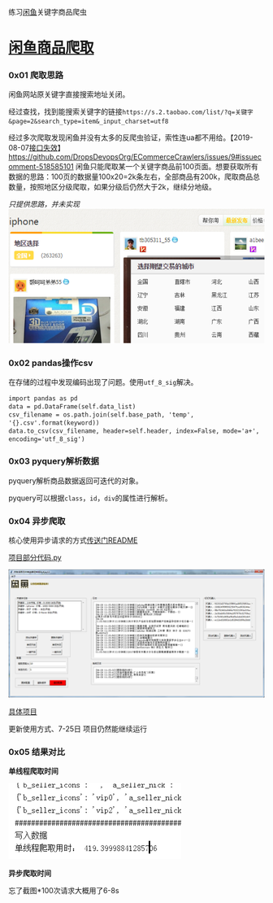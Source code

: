 练习[闲鱼](https://2.taobao.com/)关键字商品爬虫

#  [闲鱼商品爬取](https://2.taobao.com/)

### 0x01 爬取思路

闲鱼网站原关键字直接搜索地址关闭。

经过查找，找到能搜索关键字的链接`https://s.2.taobao.com/list/?q=关键字&page=2&search_type=item&_input_charset=utf8`

经过多次爬取发现闲鱼并没有太多的反爬虫验证，索性连ua都不用给。【2019-08-07[接口失效](https://github.com/DropsDevopsOrg/ECommerceCrawlers/issues/9#issuecomment-518585101)】
https://github.com/DropsDevopsOrg/ECommerceCrawlers/issues/9#issuecomment-518585101
闲鱼只能爬取某一个关键字商品前100页面。想要获取所有数据的思路：100页的数据量100x20=2k条左右，全部商品有200k，爬取商品总数量，按照地区分级爬取，如果分级后仍然大于2k，继续分地级。

*只提供思路，并未实现*
![](https://raw.githubusercontent.com/Hatcat123/GraphicBed/master/Img/20190424140812.png)

### 0x02 pandas操作csv

在存储的过程中发现编码出现了问题。使用`utf_8_sig`解决。

``` 伪代码
import pandas as pd
data = pd.DataFrame(self.data_list)
csv_filename = os.path.join(self.base_path, 'temp', '{}.csv'.format(keyword))
data.to_csv(csv_filename, header=self.header, index=False, mode='a+', encoding='utf_8_sig')

```

### 0x03 pyquery解析数据

pyquery解析商品数据返回可迭代的对象。

pyquery可以根据`class`，`id`，`div`的属性进行解析。

### 0x04 异步爬取

核心使用异步请求的方式[传送门README](asyxianyuREADME.md)

[项目部分代码.py](https://github.com/Hatcat123/XianyuSdd/blob/master/asy.py)

![](https://raw.githubusercontent.com/Hatcat123/GraphicBed/master/Img/20190426111615.png)

[具体项目](https://github.com/Hatcat123/XianyuSdd)

更新使用方式、7-25日 项目仍然能继续运行

### 0x05 结果对比

**单线程爬取时间**

![](https://raw.githubusercontent.com/Hatcat123/GraphicBed/master/Img/20190424141200.png)

**异步爬取时间**

忘了截图*100次请求大概用了6-8s
